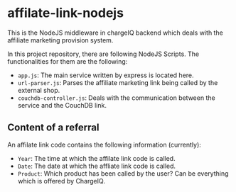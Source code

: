 # affilate-link-nodejs

This is the NodeJS middleware in chargeIQ backend which deals with the affiliate marketing provision system.

In this project repository, there are following NodeJS Scripts. The functionalities for them are the following: 

- <code>app.js</code>: The main service written by express is located here.
- <code>url-parser.js</code>: Parses the affiliate marketing link being called by the external shop.
- <code>couchdb-controller.js</code>: Deals with the communication between the service and the CouchDB link. 

## Content of a referral
An affilate link code contains the following information (currently): 
- <code>Year</code>: The time at which the affilate link code is called.
- <code>Date</code>: The date at which the affliate link code is called.
- <code>Product</code>: Which product has been called by the user? Can be everything which is offered by ChargeIQ. 
